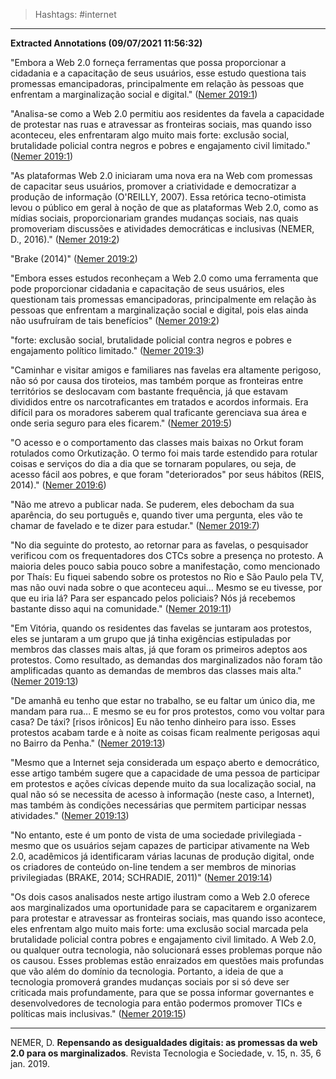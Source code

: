 > Hashtags: #internet 
---
**Extracted Annotations (09/07/2021 11:56:32)**

"Embora a Web 2.0 forneça ferramentas que possa proporcionar a cidadania e a capacitação de seus usuários, esse estudo questiona tais promessas emancipadoras, principalmente em relação às pessoas que enfrentam a marginalização social e digital." ([Nemer 2019:1](zotero://open-pdf/library/items/ZVUYLVTR?page=1))

"Analisa-se como a Web 2.0 permitiu aos residentes da favela a capacidade de protestar nas ruas e atravessar as fronteiras sociais, mas quando isso aconteceu, eles enfrentaram algo muito mais forte: exclusão social, brutalidade policial contra negros e pobres e engajamento civil limitado." ([Nemer 2019:1](zotero://open-pdf/library/items/ZVUYLVTR?page=1))

"As plataformas Web 2.0 iniciaram uma nova era na Web com promessas de capacitar seus usuários, promover a criatividade e democratizar a produção de informação (O'REILLY, 2007). Essa retórica tecno-otimista levou o público em geral à noção de que as plataformas Web 2.0, como as mídias sociais, proporcionariam grandes mudanças sociais, nas quais promoveriam discussões e atividades democráticas e inclusivas (NEMER, D., 2016)." ([Nemer 2019:2](zotero://open-pdf/library/items/ZVUYLVTR?page=2))

"Brake (2014)" ([Nemer 2019:2](zotero://open-pdf/library/items/ZVUYLVTR?page=2))

"Embora esses estudos reconheçam a Web 2.0 como uma ferramenta que pode proporcionar cidadania e capacitação de seus usuários, eles questionam tais promessas emancipadoras, principalmente em relação às pessoas que enfrentam a marginalização social e digital, pois elas ainda não usufruíram de tais benefícios" ([Nemer 2019:2](zotero://open-pdf/library/items/ZVUYLVTR?page=2))

"forte: exclusão social, brutalidade policial contra negros e pobres e engajamento político limitado." ([Nemer 2019:3](zotero://open-pdf/library/items/ZVUYLVTR?page=3))

"Caminhar e visitar amigos e familiares nas favelas era altamente perigoso, não só por causa dos tiroteios, mas também porque as fronteiras entre territórios se deslocavam com bastante frequência, já que estavam divididos entre os narcotraficantes em tratados e acordos informais. Era difícil para os moradores saberem qual traficante gerenciava sua área e onde seria seguro para eles ficarem." ([Nemer 2019:5](zotero://open-pdf/library/items/ZVUYLVTR?page=5))

"O acesso e o comportamento das classes mais baixas no Orkut foram rotulados como Orkutização. O termo foi mais tarde estendido para rotular coisas e serviços do dia a dia que se tornaram populares, ou seja, de acesso fácil aos pobres, e que foram "deteriorados" por seus hábitos (REIS, 2014)." ([Nemer 2019:6](zotero://open-pdf/library/items/ZVUYLVTR?page=6))

"Não me atrevo a publicar nada. Se puderem, eles debocham da sua aparência, do seu português e, quando tiver uma pergunta, eles vão te chamar de favelado e te dizer para estudar." ([Nemer 2019:7](zotero://open-pdf/library/items/ZVUYLVTR?page=7))

"No dia seguinte do protesto, ao retornar para as favelas, o pesquisador verificou com os frequentadores dos CTCs sobre a presença no protesto. A maioria deles pouco sabia pouco sobre a manifestação, como mencionado por Thaís: Eu fiquei sabendo sobre os protestos no Rio e São Paulo pela TV, mas não ouvi nada sobre o que aconteceu aqui... Mesmo se eu tivesse, por que eu iria lá? Para ser espancado pelos policiais? Nós já recebemos bastante disso aqui na comunidade." ([Nemer 2019:11](zotero://open-pdf/library/items/ZVUYLVTR?page=11))

"Em Vitória, quando os residentes das favelas se juntaram aos protestos, eles se juntaram a um grupo que já tinha exigências estipuladas por membros das classes mais altas, já que foram os primeiros adeptos aos protestos. Como resultado, as demandas dos marginalizados não foram tão amplificadas quanto as demandas de membros das classes mais alta." ([Nemer 2019:13](zotero://open-pdf/library/items/ZVUYLVTR?page=13))

"De amanhã eu tenho que estar no trabalho, se eu faltar um único dia, me mandam para rua... E mesmo se eu for pros protestos, como vou voltar para casa? De táxi? [risos irônicos] Eu não tenho dinheiro para isso. Esses protestos acabam tarde e à noite as coisas ficam realmente perigosas aqui no Bairro da Penha." ([Nemer 2019:13](zotero://open-pdf/library/items/ZVUYLVTR?page=13))

"Mesmo que a Internet seja considerada um espaço aberto e democrático, esse artigo também sugere que a capacidade de uma pessoa de participar em protestos e ações cívicas depende muito da sua localização social, na qual não só se necessita de acesso à informação (neste caso, a Internet), mas também às condições necessárias que permitem participar nessas atividades." ([Nemer 2019:13](zotero://open-pdf/library/items/ZVUYLVTR?page=13))

"No entanto, este é um ponto de vista de uma sociedade privilegiada - mesmo que os usuários sejam capazes de participar ativamente na Web 2.0, acadêmicos já identificaram várias lacunas de produção digital, onde os criadores de conteúdo on-line tendem a ser membros de minorias privilegiadas (BRAKE, 2014; SCHRADIE, 2011)" ([Nemer 2019:14](zotero://open-pdf/library/items/ZVUYLVTR?page=14))

"Os dois casos analisados neste artigo ilustram como a Web 2.0 oferece aos marginalizados uma oportunidade para se capacitarem e organizarem para protestar e atravessar as fronteiras sociais, mas quando isso acontece, eles enfrentam algo muito mais forte: uma exclusão social marcada pela brutalidade policial contra pobres e engajamento civil limitado. A Web 2.0, ou qualquer outra tecnologia, não solucionará esses problemas porque não os causou. Esses problemas estão enraizados em questões mais profundas que vão além do domínio da tecnologia. Portanto, a ideia de que a tecnologia promoverá grandes mudanças sociais por si só deve ser criticada mais profundamente, para que se possa informar governantes e desenvolvedores de tecnologia para então podermos promover TICs e políticas mais inclusivas." ([Nemer 2019:15](zotero://open-pdf/library/items/ZVUYLVTR?page=15))

---
NEMER, D. **Repensando as desigualdades digitais: as promessas da web 2.0 para os marginalizados**. Revista Tecnologia e Sociedade, v. 15, n. 35, 6 jan. 2019.
